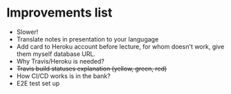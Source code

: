 # Improvements list
- Slower!
- Translate notes in presentation to your langugage
- Add card to Heroku account before lecture, for whom doesn't work, give them myself database URL.
- Why Travis/Heroku is needed?
- ~~Travis build statuses explanation (yellow, green, red)~~
- How CI/CD works is in the bank?
- E2E test set up
